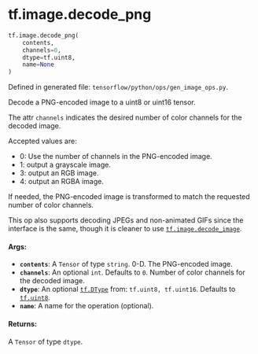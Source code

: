 <div itemscope itemtype="http://developers.google.com/ReferenceObject">
<meta itemprop="name" content="tf.image.decode_png" />
<meta itemprop="path" content="Stable" />
</div>

# tf.image.decode_png

``` python
tf.image.decode_png(
    contents,
    channels=0,
    dtype=tf.uint8,
    name=None
)
```



Defined in generated file: `tensorflow/python/ops/gen_image_ops.py`.

Decode a PNG-encoded image to a uint8 or uint16 tensor.

The attr `channels` indicates the desired number of color channels for the
decoded image.

Accepted values are:

*   0: Use the number of channels in the PNG-encoded image.
*   1: output a grayscale image.
*   3: output an RGB image.
*   4: output an RGBA image.

If needed, the PNG-encoded image is transformed to match the requested number
of color channels.

This op also supports decoding JPEGs and non-animated GIFs since the interface
is the same, though it is cleaner to use <a href="../../tf/image/decode_image.md"><code>tf.image.decode_image</code></a>.

#### Args:

* <b>`contents`</b>: A `Tensor` of type `string`. 0-D.  The PNG-encoded image.
* <b>`channels`</b>: An optional `int`. Defaults to `0`.
    Number of color channels for the decoded image.
* <b>`dtype`</b>: An optional <a href="../../tf/dtypes/DType.md"><code>tf.DType</code></a> from: `tf.uint8, tf.uint16`. Defaults to <a href="../../tf.md#uint8"><code>tf.uint8</code></a>.
* <b>`name`</b>: A name for the operation (optional).


#### Returns:

A `Tensor` of type `dtype`.